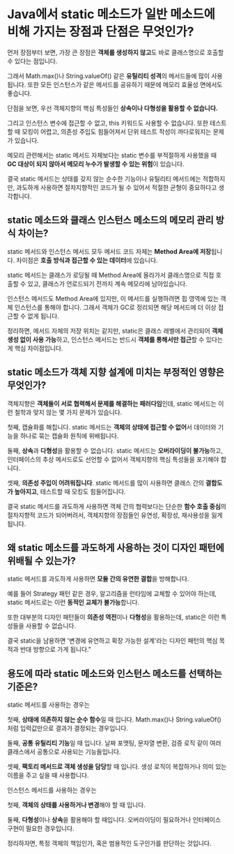 # Java에서 static 메소드가 일반 메소드에 비해 가지는 장점과 단점은 무엇인가?

먼저 장점부터 보면, 가장 큰 장점은 **객체를 생성하지 않고**도 바로 클래스명으로 호출할 수 있다는 점입니다.

그래서 Math.max()나 String.valueOf() 같은 **유틸리티 성격**의 메서드들에 많이 사용됩니다. 또한 모든 인스턴스가 같은 메서드를 공유하기 때문에 메모리 효율성 면에서도 좋습니다.

단점을 보면, 우선 객체지향의 핵심 특성들인 **상속이나 다형성을 활용할 수 없습니다.**

그리고 인스턴스 변수에 접근할 수 없고, this 키워드도 사용할 수 없습니다. 또한 테스트할 때 모킹이 어렵고, 의존성 주입도 힘들어져서 단위 테스트 작성이 까다로워지는 문제가 있습니다.

메모리 관련해서는 static 메서드 자체보다는 static 변수를 부적절하게 사용했을 때 **GC 대상이 되지 않아서 메모리 누수가 발생할 수 있는 위험**이 있습니다.

결국 static 메서드는 상태를 갖지 않는 순수한 기능이나 유틸리티 메서드에는 적합하지만, 과도하게 사용하면 절차지향적인 코드가 될 수 있어서 적절한 균형이 중요하다고 생각합니다.

## static 메소드와 클래스 인스턴스 메소드의 메모리 관리 방식 차이는?

static 메서드와 인스턴스 메서드 모두 메서드 코드 자체는 **Method Area에 저장**됩니다. 차이점은 **호출 방식과 접근할 수 있는 데이터**에 있습니다.

static 메서드는 클래스가 로딩될 때 Method Area에 올라가서 클래스명으로 직접 호출할 수 있고, 클래스가 언로드되기 전까지 계속 메모리에 남아있습니다.

인스턴스 메서드도 Method Area에 있지만, 이 메서드를 실행하려면 힙 영역에 있는 객체 인스턴스를 통해야 합니다. 그래서 객체가 GC로 정리되면 해당 메서드에 더 이상 접근할 수 없게 됩니다.

정리하면, 메서드 자체의 저장 위치는 같지만, static은 클래스 레벨에서 관리되어 **객체 생성 없이 사용 가능**하고, 인스턴스 메서드는 반드시 **객체를 통해서만 접근**할 수 있다는 게 핵심 차이점입니다.

## static 메소드가 객체 지향 설계에 미치는 부정적인 영향은 무엇인가?

객체지향은 **객체들이 서로 협력해서 문제를 해결하는 패러다임**인데, static 메서드는 이런 철학과 맞지 않는 몇 가지 문제가 있습니다.

첫째, 캡슐화를 해칩니다. static 메서드는 **객체의 상태에 접근할 수 없어**서 데이터와 기능을 하나로 묶는 캡슐화 원칙에 위배됩니다.

둘째, **상속**과 **다형성**을 활용할 수 없습니다. static 메서드는 **오버라이딩이 불가능**하고, 인터페이스의 추상 메서드로도 선언할 수 없어서 객체지향의 핵심 특성들을 포기해야 합니다.

셋째, **의존성 주입이 어려워집니다**. static 메서드를 많이 사용하면 클래스 간의 **결합도가 높아지고**, 테스트할 때 모킹도 힘들어집니다.

결국 static 메서드를 과도하게 사용하면 객체 간의 협력보다는 단순한 **함수 호출 중심**의 절차지향적 코드가 되어버려서, 객체지향의 장점들인 유연성, 확장성, 재사용성을 잃게 됩니다.

## 왜 static 메소드를 과도하게 사용하는 것이 디자인 패턴에 위배될 수 있는가?

static 메서드를 과도하게 사용하면 **모듈 간의 유연한 결합**을 방해합니다.

예를 들어 Strategy 패턴 같은 경우, 알고리즘을 런타임에 교체할 수 있어야 하는데, static 메서드로는 이런 **동적인 교체가 불가능**합니다.

또한 대부분의 디자인 패턴들이 **의존성 역전**이나 **다형성**을 활용하는데, static은 이런 특성들을 사용할 수 없습니다.

결국 static을 남용하면 '변경에 유연하고 확장 가능한 설계'라는 디자인 패턴의 핵심 목적과 반대 방향으로 가게 됩니다."

## 용도에 따라 static 메소드와 인스턴스 메소드를 선택하는 기준은?

static 메서드를 사용하는 경우는

첫째, **상태에 의존하지 않는 순수 함수**일 때 입니다. Math.max()나 String.valueOf() 처럼 입력값만으로 결과가 결정되는 경우입니다.

둘째, **공통 유틸리티 기능**일 때 입니다. 날짜 포맷팅, 문자열 변환, 검증 로직 같이 여러 클래스에서 공통으로 사용되는 기능들입니다.

셋째, **팩토리 메서드로 객체 생성을 담당**할 때 입니다. 생성 로직이 복잡하거나 의미 있는 이름을 주고 싶을 때 사용합니다.

인스턴스 메서드를 사용하는 경우는

첫째, **객체의 상태를 사용하거나 변경**해야 할 때 입니다.

둘째, **다형성**이나 **상속**을 활용해야 할 때입니다. 오버라이딩이 필요하거나 인터페이스 구현이 필요한 경우입니다.

정리하자면, 특정 객체의 책임인가, 혹은 범용적인 도구인가를 판단하는 것입니다.
